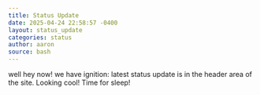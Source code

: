 ```yaml
---
title: Status Update
date: 2025-04-24 22:58:57 -0400
layout: status_update
categories: status
author: aaron
source: bash
---
```

well hey now! we have ignition: latest status update is in the header area of the site. Looking cool! Time for sleep!

